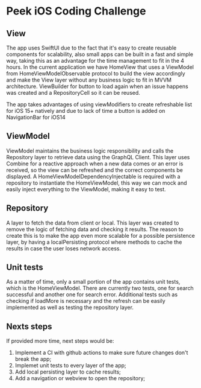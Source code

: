 # Peek iOS Coding Challenge

## View
The app uses SwiftUI due to the fact that it's easy to create reusable components for scalability, also small apps can be built in a fast and simple way, taking this as an advantage for the time management to fit in the 4 hours. In the current application we have HomeView that uses a ViewModel from HomeViewModelObservable protocol to build the view accordingly and make the View layer without any business logic to fit in MVVM architecture. ViewBuilder for button to load again when an issue happens was created and a RepositoryCell so it can be reused. 

The app takes advantages of using viewModifiers to create refreshable list for iOS 15+ natively and due to lack of time a button is added on NavigationBar for iOS14

## ViewModel
ViewModel maintains the business logic responsibility and calls the Repository layer to retrieve data using the GraphQL Client.
This layer uses Combine for a reactive approach when a new data comes or an error is received, so the view can be refreshed and the correct components be displayed.
A HomeViewModelDependencyInjectable is required with a repository to instantiate the HomeViewModel, this way we can mock and easily inject everything to the ViewModel, making it easy to test.

## Repository
A layer to fetch the data from client or local. This layer was created to remove the logic of fetching data and checking it results. The reason to create this is to make the app even more scalable for a possible persistence layer, by having a localPersisting protocol where methods to cache the results in case the user loses network access.

## Unit tests
As a matter of time, only a small portion of the app contains unit tests, which is the HomeViewModel. There are currently two tests, one for search successful and another one for search error. Additional tests such as checking if loadMore is necessary and the refresh can be easily implemented as well as testing the repository layer.

## Nexts steps
If provided more time, next steps would be:
1. Implement a CI with github actions to make sure future changes don't break the app; 
2. Implemet unit tests to every layer of the app;
3. Add local persisting layer to cache results;
4. Add a navigation or webview to open the repository;
